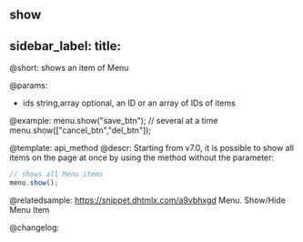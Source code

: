 show
---
sidebar_label: 
title: 
---          

@short: shows an item of Menu


@params:
- ids 		string,array		optional, an ID or an array of IDs of items



@example:
menu.show("save_btn");
// several at a time
menu.show(["cancel_btn","del_btn"]);


@template: api_method
@descr:
Starting from v7.0, it is possible to show all items on the page at once by using the method without the parameter:

~~~js
// shows all Menu items
menu.show();
~~~

@relatedsample: https://snippet.dhtmlx.com/a9vbhxgd	Menu. Show/Hide Menu Item


@changelog:


